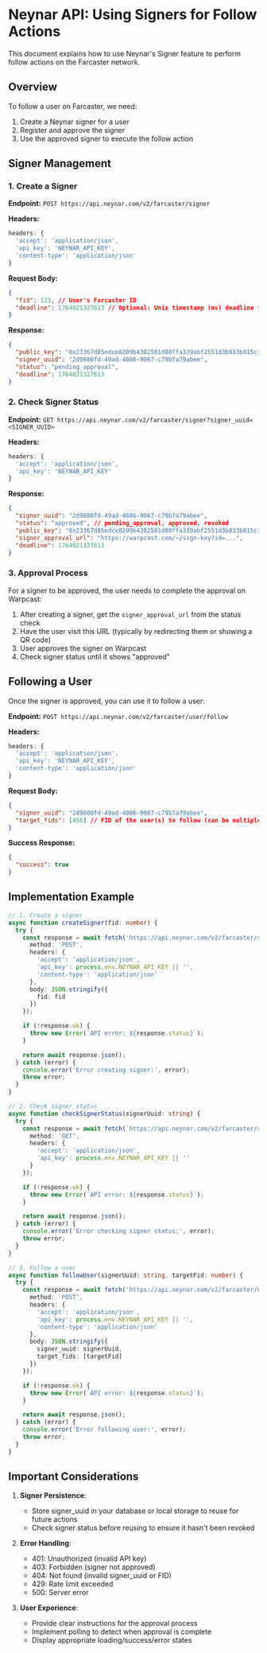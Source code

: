 # Neynar API: Using Signers for Follow Actions

This document explains how to use Neynar's Signer feature to perform follow actions on the Farcaster network.

## Overview
To follow a user on Farcaster, we need:
1. Create a Neynar signer for a user
2. Register and approve the signer
3. Use the approved signer to execute the follow action

## Signer Management

### 1. Create a Signer

**Endpoint:** `POST https://api.neynar.com/v2/farcaster/signer`

**Headers:**
```javascript
headers: {
  'accept': 'application/json',
  'api_key': 'NEYNAR_API_KEY',
  'content-type': 'application/json'
}
```

**Request Body:**
```json
{
  "fid": 123, // User's Farcaster ID
  "deadline": 1764021327613 // Optional: Unix timestamp (ms) deadline for signer
}
```

**Response:**
```json
{
  "public_key": "0x23367d85edce8209b4382501d80ffa339abf2551d3b833b815c3d0f8d01cb4de",
  "signer_uuid": "2d9880fd-49ad-4086-9067-c79b7a79abee",
  "status": "pending_approval",
  "deadline": 1764021327613
}
```

### 2. Check Signer Status

**Endpoint:** `GET https://api.neynar.com/v2/farcaster/signer?signer_uuid=<SIGNER_UUID>`

**Headers:**
```javascript
headers: {
  'accept': 'application/json',
  'api_key': 'NEYNAR_API_KEY'
}
```

**Response:**
```json
{
  "signer_uuid": "2d9880fd-49ad-4086-9067-c79b7a79abee",
  "status": "approved", // pending_approval, approved, revoked
  "public_key": "0x23367d85edce8209b4382501d80ffa339abf2551d3b833b815c3d0f8d01cb4de",
  "signer_approval_url": "https://warpcast.com/~/sign-key?id=...",
  "deadline": 1764021327613
}
```

### 3. Approval Process
For a signer to be approved, the user needs to complete the approval on Warpcast:

1. After creating a signer, get the `signer_approval_url` from the status check
2. Have the user visit this URL (typically by redirecting them or showing a QR code)
3. User approves the signer on Warpcast
4. Check signer status until it shows "approved"

## Following a User

Once the signer is approved, you can use it to follow a user:

**Endpoint:** `POST https://api.neynar.com/v2/farcaster/user/follow`

**Headers:**
```javascript
headers: {
  'accept': 'application/json',
  'api_key': 'NEYNAR_API_KEY',
  'content-type': 'application/json'
}
```

**Request Body:**
```json
{
  "signer_uuid": "2d9880fd-49ad-4086-9067-c79b7a79abee",
  "target_fids": [456] // FID of the user(s) to follow (can be multiple)
}
```

**Success Response:**
```json
{
  "success": true
}
```

## Implementation Example

```typescript
// 1. Create a signer
async function createSigner(fid: number) {
  try {
    const response = await fetch('https://api.neynar.com/v2/farcaster/signer', {
      method: 'POST',
      headers: {
        'accept': 'application/json',
        'api_key': process.env.NEYNAR_API_KEY || '',
        'content-type': 'application/json'
      },
      body: JSON.stringify({
        fid: fid
      })
    });

    if (!response.ok) {
      throw new Error(`API error: ${response.status}`);
    }

    return await response.json();
  } catch (error) {
    console.error('Error creating signer:', error);
    throw error;
  }
}

// 2. Check signer status
async function checkSignerStatus(signerUuid: string) {
  try {
    const response = await fetch(`https://api.neynar.com/v2/farcaster/signer?signer_uuid=${signerUuid}`, {
      method: 'GET',
      headers: {
        'accept': 'application/json',
        'api_key': process.env.NEYNAR_API_KEY || ''
      }
    });

    if (!response.ok) {
      throw new Error(`API error: ${response.status}`);
    }

    return await response.json();
  } catch (error) {
    console.error('Error checking signer status:', error);
    throw error;
  }
}

// 3. Follow a user
async function followUser(signerUuid: string, targetFid: number) {
  try {
    const response = await fetch('https://api.neynar.com/v2/farcaster/user/follow', {
      method: 'POST',
      headers: {
        'accept': 'application/json',
        'api_key': process.env.NEYNAR_API_KEY || '',
        'content-type': 'application/json'
      },
      body: JSON.stringify({
        signer_uuid: signerUuid,
        target_fids: [targetFid]
      })
    });

    if (!response.ok) {
      throw new Error(`API error: ${response.status}`);
    }

    return await response.json();
  } catch (error) {
    console.error('Error following user:', error);
    throw error;
  }
}
```

## Important Considerations

1. **Signer Persistence**:
   - Store signer_uuid in your database or local storage to reuse for future actions
   - Check signer status before reusing to ensure it hasn't been revoked

2. **Error Handling**:
   - 401: Unauthorized (invalid API key)
   - 403: Forbidden (signer not approved)
   - 404: Not found (invalid signer_uuid or FID)
   - 429: Rate limit exceeded
   - 500: Server error

3. **User Experience**:
   - Provide clear instructions for the approval process
   - Implement polling to detect when approval is complete
   - Display appropriate loading/success/error states 